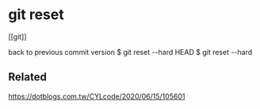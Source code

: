 # git reset
[[git]]

back to previous commit version
$ git reset --hard HEAD
$ git reset --hard <commit-id>

## Related
https://dotblogs.com.tw/CYLcode/2020/06/15/105601
